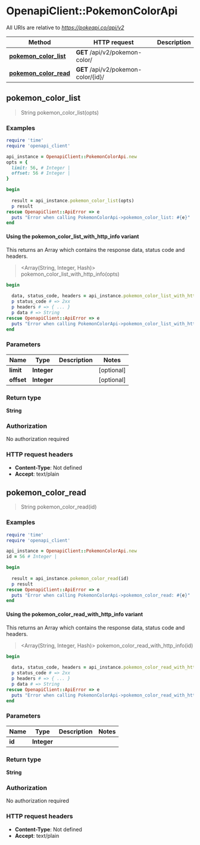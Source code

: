 # OpenapiClient::PokemonColorApi

All URIs are relative to *https://pokeapi.co/api/v2*

| Method | HTTP request | Description |
| ------ | ------------ | ----------- |
| [**pokemon_color_list**](PokemonColorApi.md#pokemon_color_list) | **GET** /api/v2/pokemon-color/ |  |
| [**pokemon_color_read**](PokemonColorApi.md#pokemon_color_read) | **GET** /api/v2/pokemon-color/{id}/ |  |


## pokemon_color_list

> String pokemon_color_list(opts)



### Examples

```ruby
require 'time'
require 'openapi_client'

api_instance = OpenapiClient::PokemonColorApi.new
opts = {
  limit: 56, # Integer | 
  offset: 56 # Integer | 
}

begin
  
  result = api_instance.pokemon_color_list(opts)
  p result
rescue OpenapiClient::ApiError => e
  puts "Error when calling PokemonColorApi->pokemon_color_list: #{e}"
end
```

#### Using the pokemon_color_list_with_http_info variant

This returns an Array which contains the response data, status code and headers.

> <Array(String, Integer, Hash)> pokemon_color_list_with_http_info(opts)

```ruby
begin
  
  data, status_code, headers = api_instance.pokemon_color_list_with_http_info(opts)
  p status_code # => 2xx
  p headers # => { ... }
  p data # => String
rescue OpenapiClient::ApiError => e
  puts "Error when calling PokemonColorApi->pokemon_color_list_with_http_info: #{e}"
end
```

### Parameters

| Name | Type | Description | Notes |
| ---- | ---- | ----------- | ----- |
| **limit** | **Integer** |  | [optional] |
| **offset** | **Integer** |  | [optional] |

### Return type

**String**

### Authorization

No authorization required

### HTTP request headers

- **Content-Type**: Not defined
- **Accept**: text/plain


## pokemon_color_read

> String pokemon_color_read(id)



### Examples

```ruby
require 'time'
require 'openapi_client'

api_instance = OpenapiClient::PokemonColorApi.new
id = 56 # Integer | 

begin
  
  result = api_instance.pokemon_color_read(id)
  p result
rescue OpenapiClient::ApiError => e
  puts "Error when calling PokemonColorApi->pokemon_color_read: #{e}"
end
```

#### Using the pokemon_color_read_with_http_info variant

This returns an Array which contains the response data, status code and headers.

> <Array(String, Integer, Hash)> pokemon_color_read_with_http_info(id)

```ruby
begin
  
  data, status_code, headers = api_instance.pokemon_color_read_with_http_info(id)
  p status_code # => 2xx
  p headers # => { ... }
  p data # => String
rescue OpenapiClient::ApiError => e
  puts "Error when calling PokemonColorApi->pokemon_color_read_with_http_info: #{e}"
end
```

### Parameters

| Name | Type | Description | Notes |
| ---- | ---- | ----------- | ----- |
| **id** | **Integer** |  |  |

### Return type

**String**

### Authorization

No authorization required

### HTTP request headers

- **Content-Type**: Not defined
- **Accept**: text/plain

